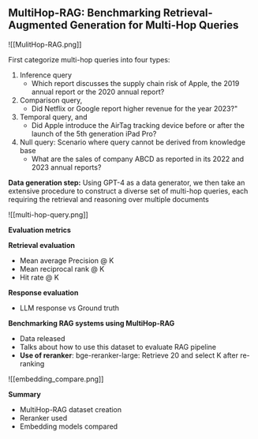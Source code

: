 
## MultiHop-RAG: Benchmarking Retrieval-Augmented Generation for Multi-Hop Queries

![[MulitHop-RAG.png]]

First categorize multi-hop queries into four types: 
1. Inference query
	- Which report discusses the supply chain risk of Apple, the 2019 annual report or the 2020 annual report?
2. Comparison query, 
	- Did Netflix or Google report higher revenue for the year 2023?"
3. Temporal query, and 
	- Did Apple introduce the AirTag tracking device before or after the launch of the 5th generation iPad Pro?
4. Null query: Scenario where query cannot be derived from knowledge base
	- What are the sales of company ABCD as reported in its 2022 and 2023 annual reports?


**Data generation step:**
Using GPT-4 as a data generator, we then take an extensive procedure to construct a diverse set of multi-hop queries, each requiring the retrieval and reasoning over multiple documents

![[multi-hop-query.png]]

**Evaluation metrics**

**Retrieval evaluation**
- Mean average Precision @ K
- Mean reciprocal rank @ K
- Hit rate @ K

**Response evaluation**
- LLM response vs Ground truth

**Benchmarking RAG systems using MultiHop-RAG**
- Data released
- Talks about how to use this dataset to evaluate RAG pipeline
- **Use of reranker**: bge-reranker-large: Retrieve 20 and select K after re-ranking

![[embedding_compare.png]]

**Summary**

- MultiHop-RAG dataset creation
- Reranker used
- Embedding models compared
